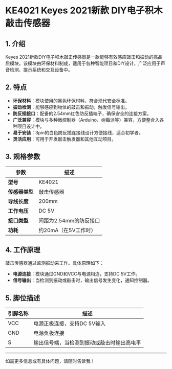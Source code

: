 
# KE4021 Keyes 2021新款 DIY电子积木 敲击传感器

## 1. 介绍

Keyes 2021新款DIY电子积木敲击传感器是一款能够有效感应敲击和振动的高品质模块。该模块由环保材料制成，适用于各种智能项目和DIY设计，广泛应用于声音检测、提示系统和交互设备中。

## 2. 特点

- **环保材料**：模块使用的黑色环保材料，符合现代安全标准。
- **振动检测**：能够感应到物体的敲击和振动，触发信号输出。
- **防反插接口**：配备的2.54mm红色防反插端子，确保安全的连接方案。
- **广泛兼容**：模块与多种微控制器（Arduino、树莓派等）兼容，方便整合入各种项目设计中。
- **易于安装**：3pin的白色防反插连接线设计方便接线，适合初学者。
- **灵活应用**：可用于开发敲击触发器和其他互动项目。

## 3. 规格参数

| 参数          | 描述                   |
|---------------|-----------------------|
| **型号**      | KE4021                |
| **传感器类型**| 敲击传感器           |
| **导线长度**  | 200mm                 |
| **工作电压**  | DC 5V                 |
| **接口类型**  | 间距为2.54mm的防反接口 |
| **功耗**      | 约20mA（在5V工作时）  |

## 4. 工作原理

敲击传感器通过监测振动来工作。具体原理如下：

- **电源连接**：模块通过GND和VCC与电源相连，支持DC 5V工作。
- **信号输出**：当检测到振动或敲击时，输出信号发生变化，通知控制器。

## 5. 脚位描述

| 引脚名称 | 描述                            |
|----------|---------------------------------|
| VCC      | 电源正极连接，支持DC 5V输入   |
| GND      | 电源负极连接                    |
| S        | 输出信号端，当检测到振动或敲击时输出高电平 |

---

如需更多信息或有具体问题，请随时告诉我！
